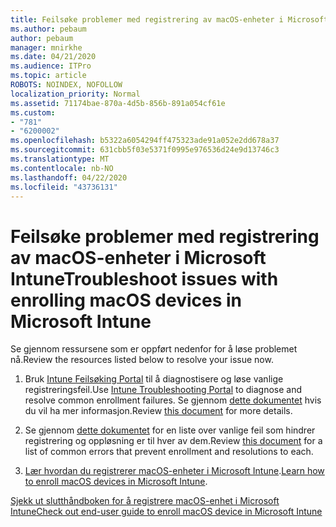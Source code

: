 ```yaml
---
title: Feilsøke problemer med registrering av macOS-enheter i Microsoft Intune
ms.author: pebaum
author: pebaum
manager: mnirkhe
ms.date: 04/21/2020
ms.audience: ITPro
ms.topic: article
ROBOTS: NOINDEX, NOFOLLOW
localization_priority: Normal
ms.assetid: 71174bae-870a-4d5b-856b-891a054cf61e
ms.custom:
- "781"
- "6200002"
ms.openlocfilehash: b5322a6054294ff475323ade91a052e2dd678a37
ms.sourcegitcommit: 631cbb5f03e5371f0995e976536d24e9d13746c3
ms.translationtype: MT
ms.contentlocale: nb-NO
ms.lasthandoff: 04/22/2020
ms.locfileid: "43736131"
---
```

# <a name="troubleshoot-issues-with-enrolling-macos-devices-in-microsoft-intune"></a><span data-ttu-id="05074-102">Feilsøke problemer med registrering av macOS-enheter i Microsoft Intune</span><span class="sxs-lookup"><span data-stu-id="05074-102">Troubleshoot issues with enrolling macOS devices in Microsoft Intune</span></span>

<span data-ttu-id="05074-103">Se gjennom ressursene som er oppført nedenfor for å løse problemet nå.</span><span class="sxs-lookup"><span data-stu-id="05074-103">Review the resources listed below to resolve your issue now.</span></span>
  
1. <span data-ttu-id="05074-104">Bruk [Intune Feilsøking Portal](https://devicemanagement.microsoft.com/#blade/Microsoft_Intune_DeviceSettings/TroubleshootBlade) til å diagnostisere og løse vanlige registreringsfeil.</span><span class="sxs-lookup"><span data-stu-id="05074-104">Use [Intune Troubleshooting Portal](https://devicemanagement.microsoft.com/#blade/Microsoft_Intune_DeviceSettings/TroubleshootBlade) to diagnose and resolve common enrollment failures.</span></span> <span data-ttu-id="05074-105">Se gjennom [dette dokumentet](https://docs.microsoft.com/intune/help-desk-operators) hvis du vil ha mer informasjon.</span><span class="sxs-lookup"><span data-stu-id="05074-105">Review [this document](https://docs.microsoft.com/intune/help-desk-operators) for more details.</span></span>

2. <span data-ttu-id="05074-106">Se gjennom [dette dokumentet](https://docs.microsoft.com/intune-classic/troubleshoot/troubleshoot-device-enrollment-in-intune) for en liste over vanlige feil som hindrer registrering og oppløsning er til hver av dem.</span><span class="sxs-lookup"><span data-stu-id="05074-106">Review [this document](https://docs.microsoft.com/intune-classic/troubleshoot/troubleshoot-device-enrollment-in-intune) for a list of common errors that prevent enrollment and resolutions to each.</span></span>

3. <span data-ttu-id="05074-107">[Lær hvordan du registrerer macOS-enheter i Microsoft Intune](https://docs.microsoft.com/intune/macos-enroll).</span><span class="sxs-lookup"><span data-stu-id="05074-107">[Learn how to enroll macOS devices in Microsoft Intune](https://docs.microsoft.com/intune/macos-enroll).</span></span>

[<span data-ttu-id="05074-108">Sjekk ut slutthåndboken for å registrere macOS-enhet i Microsoft Intune</span><span class="sxs-lookup"><span data-stu-id="05074-108">Check out end-user guide to enroll macOS device in Microsoft Intune</span></span>](https://docs.microsoft.com/intune-user-help/enroll-your-device-in-intune-macos-cp)
  